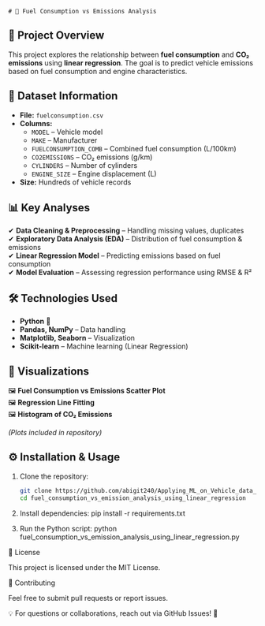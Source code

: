     # 🚗 Fuel Consumption vs Emissions Analysis

## 📌 Project Overview
This project explores the relationship between **fuel consumption** and **CO₂ emissions** using **linear regression**. The goal is to predict vehicle emissions based on fuel consumption and engine characteristics.

## 📂 Dataset Information
- **File:** `fuelconsumption.csv`
- **Columns:**
  - `MODEL` – Vehicle model  
  - `MAKE` – Manufacturer  
  - `FUELCONSUMPTION_COMB` – Combined fuel consumption (L/100km)  
  - `CO2EMISSIONS` – CO₂ emissions (g/km)  
  - `CYLINDERS` – Number of cylinders  
  - `ENGINE_SIZE` – Engine displacement (L)  
- **Size:** Hundreds of vehicle records

## 📊 Key Analyses
✔ **Data Cleaning & Preprocessing** – Handling missing values, duplicates  
✔ **Exploratory Data Analysis (EDA)** – Distribution of fuel consumption & emissions  
✔ **Linear Regression Model** – Predicting emissions based on fuel consumption  
✔ **Model Evaluation** – Assessing regression performance using RMSE & R²  

## 🛠️ Technologies Used
- **Python** 🐍
- **Pandas, NumPy** – Data handling  
- **Matplotlib, Seaborn** – Visualization  
- **Scikit-learn** – Machine learning (Linear Regression)  

## 📸 Visualizations
🖼 **Fuel Consumption vs Emissions Scatter Plot**  
🖼 **Regression Line Fitting**  
🖼 **Histogram of CO₂ Emissions**  

_(Plots included in repository)_

## ⚙️ Installation & Usage
1. Clone the repository:
   ```bash
   git clone https://github.com/abigit240/Applying_ML_on_Vehicle_data_to_predict_emission.git
   cd fuel_consumption_vs_emission_analysis_using_linear_regression

2. Install dependencies:
   pip install -r requirements.txt

3. Run the Python script:
   python fuel_consumption_vs_emission_analysis_using_linear_regression.py

📜 License
   
   This project is licensed under the MIT License.

🤝 Contributing
   
   Feel free to submit pull requests or report issues.

💡 For questions or collaborations, reach out via GitHub Issues! 🚀

